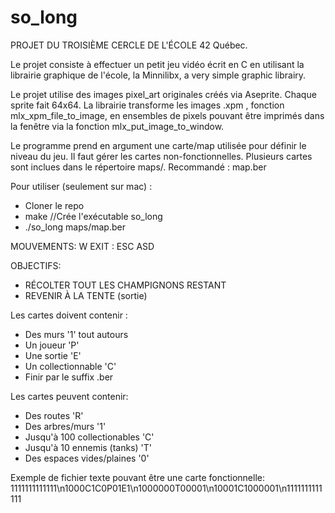 # so_long

PROJET DU TROISIÈME CERCLE DE L'ÉCOLE 42 Québec. 

Le projet consiste à effectuer un petit jeu vidéo écrit en C en utilisant la librairie graphique de l'école, la Minnilibx, a very simple graphic librairy.

Le projet utilise des images pixel_art originales créés via Aseprite. Chaque sprite fait 64x64. La librairie transforme les images .xpm , fonction mlx_xpm_file_to_image, en ensembles de pixels pouvant être imprimés dans la fenêtre via la fonction mlx_put_image_to_window. 

Le programme prend en argument une carte/map utilisée pour définir le niveau du jeu. Il faut gérer les cartes non-fonctionnelles. Plusieurs cartes sont inclues dans le répertoire maps/. Recommandé : map.ber

Pour utiliser (seulement sur mac) :
- Cloner le repo
- make        //Crée l'exécutable so_long
- ./so_long maps/map.ber

MOUVEMENTS:   W         EXIT : ESC
             ASD

OBJECTIFS:
  - RÉCOLTER TOUT LES CHAMPIGNONS RESTANT
  - REVENIR À LA TENTE (sortie)

  Les cartes doivent contenir :
  - Des murs '1' tout autours
  - Un joueur 'P'
  - Une sortie 'E' 
  - Un collectionnable 'C' 
  - Finir par le suffix .ber

  Les cartes peuvent contenir: 
  - Des routes 'R'
  - Des arbres/murs '1'
  - Jusqu'à 100 collectionables 'C'
  - Jusqu'à 10 ennemis (tanks) 'T'
  - Des espaces vides/plaines '0'

Exemple de fichier texte pouvant être une carte fonctionnelle:
1111111111111\n1000C1C0P01E1\n1000000T00001\n10001C1000001\n1111111111111
